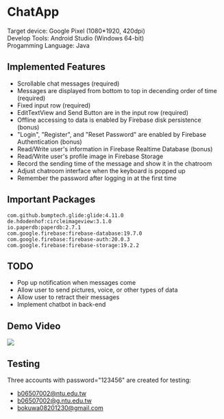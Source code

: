 # ChatApp
Target device: Google Pixel (1080*1920, 420dpi)  
Develop Tools: Android Studio (Windows 64-bit)  
Progamming Language: Java
## Implemented Features
* Scrollable chat messages (required)
* Messages are displayed from bottom to top in decending order of time (required)
* Fixed input row (required)
* EditTextView and Send Button are in the input row (required)
* Offline accessing to data is enabled by Firebase disk persistence (bonus)
* "Login", "Register", and "Reset Password" are enabled by Firebase Authentication (bonus)
* Read/Write user's information in Firebase Realtime Database (bonus)
* Read/Write user's profile image in Firebase Storage
* Record the sending time of the message and show it in the chatroom
* Adjust chatroom interface when the keyboard is popped up
* Remember the password after logging in at the first time
## Important Packages
````
com.github.bumptech.glide:glide:4.11.0
de.hdodenhof:circleimageview:3.1.0
io.paperdb:paperdb:2.7.1
com.google.firebase:firebase-database:19.7.0
com.google.firebase:firebase-auth:20.0.3
com.google.firebase:firebase-storage:19.2.2
````
## TODO
* Pop up notification when messages come
* Allow user to send pictures, voice, or other types of data
* Allow user to retract their messages
* Implement chatbot in back-end
## Demo Video
[![](http://img.youtube.com/vi/CugO6Cd5vpY/0.jpg)](http://www.youtube.com/watch?v=CugO6Cd5vpY "")
## Testing
Three accounts with password="123456" are created for testing:
* b06507002@ntu.edu.tw
* b06507002@g.ntu.edu.tw
* bokuwa08201230@gmail.com
